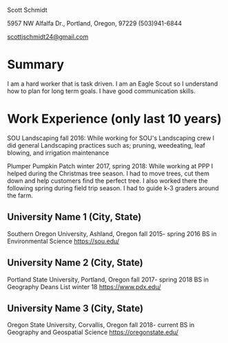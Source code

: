 Scott Schmidt

5957 NW Alfalfa Dr., Portland, Oregon, 97229
(503)941-6844

scottjschmidt24@gmail.com


# Summary

I am a hard worker that is task driven. I am an Eagle Scout so I understand how to plan for long term goals. I have good communication skills.

# Work Experience (only last 10 years)
SOU Landscaping fall 2016: While working for SOU's Landscaping crew I did general Landscaping practices such as; pruning, weedeating, leaf blowing, and irrigation maintenance

Plumper Pumpkin Patch winter 2017, spring 2018: While working at PPP I helped during the Christmas tree season. I had to move trees, cut them down and help customers find the perfect tree. I also worked there the following spring during field trip season. I had to guide k-3 graders around the farm.

## University Name 1 (City, State)
Southern Oregon University, Ashland, Oregon
fall 2015- spring 2016
BS in Environmental Science
https://sou.edu/

## University Name 2 (City, State)
Portland State University, Portland, Oregon
fall 2017- spring 2018
BS in Geography
Deans List winter 18
https://www.pdx.edu/

## University Name 3 (City, State)
Oregon State University, Corvallis, Oregon
fall 2018- current
BS in Geography and Geospatial Science
https://oregonstate.edu/
